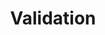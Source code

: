 ---
types: "word"

title: "Validation"

categories: ['']

tags: ['Validation']

arabic: 'تحقق'

arexps: []

enwords: ['Validation']

enexps: []

arlexicons: 'ح'

enlexicons: 'V'

authors: ['Ruqayya Roshdy']

translators: ['']

citations: 'تطبيقات الذكاء الاصطناعي في خدمة اللغة العربية'

sources: 'مركز الملك عبدالله بن عبدالعزيز الدولي لخدمة اللغة العربية'

word: "true"

slug: ""
---